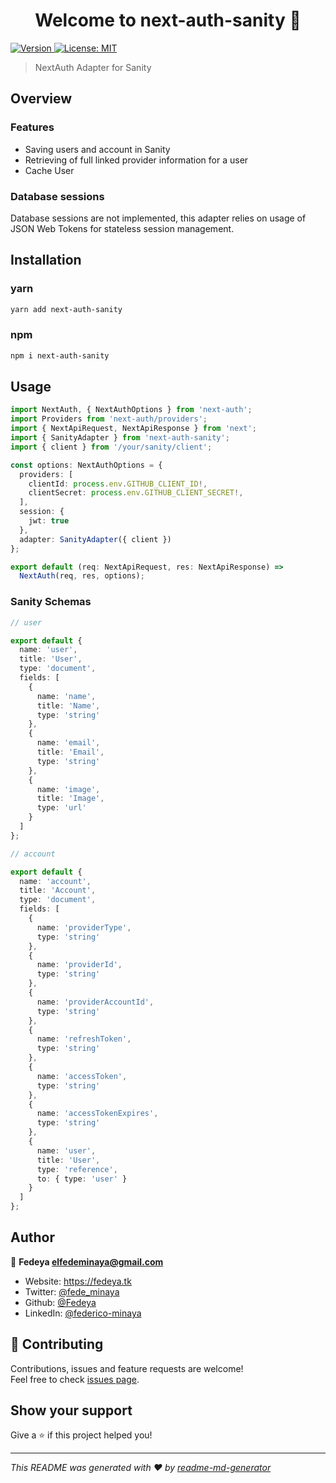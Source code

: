 <h1 align="center">Welcome to next-auth-sanity 👋</h1>
<p>
  <a href="https://www.npmjs.com/package/next-auth-sanity" target="_blank">
    <img alt="Version" src="https://img.shields.io/npm/v/next-auth-sanity.svg">
  </a>
  <a href="#" target="_blank">
    <img alt="License: MIT" src="https://img.shields.io/badge/License-MIT-yellow.svg" />
  </a>
</p>

> NextAuth Adapter for Sanity

## Overview

### Features

- Saving users and account in Sanity
- Retrieving of full linked provider information for a user
- Cache User

### Database sessions

Database sessions are not implemented, this adapter relies on usage of JSON Web Tokens for stateless session management.

## Installation

### yarn

```sh
yarn add next-auth-sanity
```

### npm

```sh
npm i next-auth-sanity
```

## Usage

```ts
import NextAuth, { NextAuthOptions } from 'next-auth';
import Providers from 'next-auth/providers';
import { NextApiRequest, NextApiResponse } from 'next';
import { SanityAdapter } from 'next-auth-sanity';
import { client } from '/your/sanity/client';

const options: NextAuthOptions = {
  providers: [
    clientId: process.env.GITHUB_CLIENT_ID!,
    clientSecret: process.env.GITHUB_CLIENT_SECRET!,
  ],
  session: {
    jwt: true
  },
  adapter: SanityAdapter({ client })
};

export default (req: NextApiRequest, res: NextApiResponse) =>
  NextAuth(req, res, options);
```

### Sanity Schemas

```ts
// user

export default {
  name: 'user',
  title: 'User',
  type: 'document',
  fields: [
    {
      name: 'name',
      title: 'Name',
      type: 'string'
    },
    {
      name: 'email',
      title: 'Email',
      type: 'string'
    },
    {
      name: 'image',
      title: 'Image',
      type: 'url'
    }
  ]
};
```

```ts
// account

export default {
  name: 'account',
  title: 'Account',
  type: 'document',
  fields: [
    {
      name: 'providerType',
      type: 'string'
    },
    {
      name: 'providerId',
      type: 'string'
    },
    {
      name: 'providerAccountId',
      type: 'string'
    },
    {
      name: 'refreshToken',
      type: 'string'
    },
    {
      name: 'accessToken',
      type: 'string'
    },
    {
      name: 'accessTokenExpires',
      type: 'string'
    },
    {
      name: 'user',
      title: 'User',
      type: 'reference',
      to: { type: 'user' }
    }
  ]
};
```

## Author

👤 **Fedeya <elfedeminaya@gmail.com>**

- Website: https://fedeya.tk
- Twitter: [@fede_minaya](https://twitter.com/fede_minaya)
- Github: [@Fedeya](https://github.com/Fedeya)
- LinkedIn: [@federico-minaya](https://linkedin.com/in/federico-minaya)

## 🤝 Contributing

Contributions, issues and feature requests are welcome!<br />Feel free to check [issues page](https://github.com/Fedeya/next-auth-sanity/issues).

## Show your support

Give a ⭐️ if this project helped you!

---

_This README was generated with ❤️ by [readme-md-generator](https://github.com/kefranabg/readme-md-generator)_
